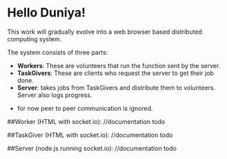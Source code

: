 # Hello Duniya!

This work will gradually evolve into a web browser based distributed computing system.

The system consists of three parts:
- **Workers**: These are volunteers that run the function sent by the server.
- **TaskGivers**: These are clients who request the server to get their job done. 
- **Server**: takes jobs from TaskGivers and distribute them to volunteers. Server also logs progress. 
* for now peer to peer communication is ignored.    

##Worker (HTML with socket.io):
//documentation todo


##TaskGiver (HTML with socket.io):
//documentation todo


##Server (node.js running socket.io):
//documentation todo
